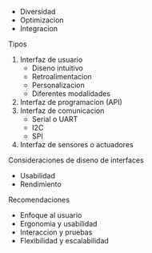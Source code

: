 - Diversidad
- Optimizacion
- Integracion

Tipos
1. Interfaz de usuario
	- Diseno intuitivo
	- Retroalimentacion
	- Personalizacion
	- Diferentes modalidades
1. Interfaz de programacion (API)
2. Interfaz de comunicacion
	- Serial o UART
	- I2C
	- SPI
1. Interfaz de sensores o actuadores


Consideraciones de diseno de interfaces
- Usabilidad
- Rendimiento

Recomendaciones
- Enfoque al usuario
- Ergonomia y usabilidad
- Interaccion y pruebas
- Flexibilidad y escalabilidad